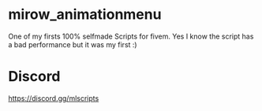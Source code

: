 # mirow_animationmenu
One of my firsts 100% selfmade Scripts for fivem. Yes I know the script has a bad performance but it was my first :)

# Discord
https://discord.gg/mlscripts
